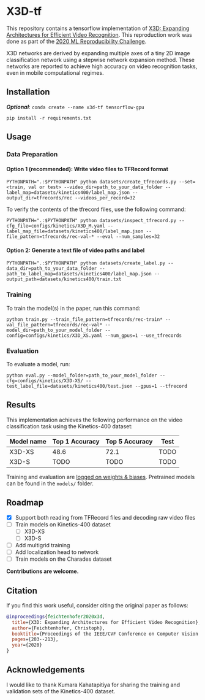 # X3D-tf

This repository contains a tensorflow implementation of [X3D: Expanding Architectures for Efficient Video Recognition](https://arxiv.org/abs/2004.04730). This reproduction work was done as part of the [2020 ML Reproducibility Challenge](https://paperswithcode.com/rc2020).

X3D networks are derived by expanding multiple axes of a tiny 2D image classification network using a stepwise network expansion method.
These networks are reported to achieve high accuracy on video recognition tasks, even in mobile computational regimes.

## Installation

***Optional***: ```conda create --name x3d-tf tensorflow-gpu```

```setup
pip install -r requirements.txt
```

## Usage

### Data Preparation

#### Option 1 (recommended): Write video files to TFRecord format

```create tfrecord
PYTHONPATH=".:$PYTHONPATH" python datasets/create_tfrecords.py --set=<train, val or test> --video_dir=path_to_your_data_folder --label_map=datasets/kinetics400/label_map.json --output_dir=tfrecords/rec --videos_per_record=32
```
To verify the contents of the tfrecord files, use the following command:
```inspect tfrecord
PYTHONPATH=".:$PYTHONPATH" python datasets/inspect_tfrecord.py --cfg_file=configs/kinetics/X3D_M.yaml --label_map_file=datasets/kinetics400/label_map.json --file_pattern=tfrecords/rec-val-* --eval --num_samples=32
```
#### Option 2: Generate a text file of video paths and label

```create label
PYTHONPATH=".:$PYTHONPATH" python datasets/create_label.py --data_dir=path_to_your_data_folder --path_to_label_map=datasets/kinetics400/label_map.json --output_path=datasets/kinetics400/train.txt
```

### Training

To train the model(s) in the paper, run this command:

```train
python train.py --train_file_pattern=tfrecords/rec-train* --val_file_pattern=tfrecords/rec-val* --model_dir=path_to_your_model_folder --config=configs/kinetics/X3D_XS.yaml --num_gpus=1 --use_tfrecords
```

### Evaluation

To evaluate a model, run:

```eval
python eval.py --model_folder=path_to_your_model_folder --cfg=configs/kinetics/X3D-XS/ --test_label_file=datasets/kinetics400/test.json --gpus=1 --tfrecord
```

## Results

This implementation achieves the following performance on the video classification task using the Kinetics-400 dataset:

| Model name         | Top 1 Accuracy  | Top 5 Accuracy |  Test  |
| ------------------ |---------------- | -------------- |  ----  |
| X3D-XS             |    48.6       |     72.1    |  TODO  |
| X3D-S              |     TODO        |      TODO      |  TODO  |

Training and evaluation are [logged on weights & biases](https://wandb.ai/franklinogidi/X3D-tf). Pretrained models can
be found in the `models/` folder.

## Roadmap

- [x] Support both reading from TFRecord files and decoding raw video files
- [ ] Train models on Kinetics-400 dataset
  - [ ] X3D-XS
  - [ ] X3D-S
- [ ] Add multigrid training
- [ ] Add localization head to network
- [ ] Train models on the Charades dataset

**Contributions are welcome.**

## Citation

If you find this work useful, consider citing the original paper as follows:

```BibTeX
@inproceedings{feichtenhofer2020x3d,
  title={X3D: Expanding Architectures for Efficient Video Recognition},
  author={Feichtenhofer, Christoph},
  booktitle={Proceedings of the IEEE/CVF Conference on Computer Vision and Pattern Recognition},
  pages={203--213},
  year={2020}
}
```

## Acknowledgements

I would like to thank Kumara Kahatapitiya for sharing the training and validation sets of the Kinetics-400 dataset.
